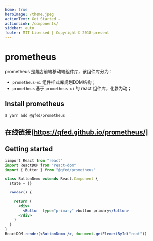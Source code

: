 ```yaml
---
home: true
heroImage: /theme.jpeg
actionText: Get Started →
actionLink: /components/
sidebar: auto
footer: MIT Licensed | Copyright © 2018-present
---
```

# prometheus

prometheus 是趣店前端移动端组件库，该组件库分为：

- `prometheus-ui` 组件样式库规划DOM结构；
- `prometheus` 基于 `prometheus-ui` 的 react 组件库，化静为动；


## Install prometheus

```bash
$ yarn add @qfed/prometheus
```

## 在线链接[https://qfed.github.io/prometheus/]

## Getting started 

```jsx
iimport React from "react"
import ReactDOM from "react-dom"
import { Button } from "@qfed/prometheus"

class ButtonDemo extends React.Component {
  state = {}

  render() {
   
    return (
      <div>
        <Button  type="primary" >button primary</Button>
      </div>
    )
  }
}
ReactDOM.render(<ButtonDemo />, document.getElementById("root"))
```

